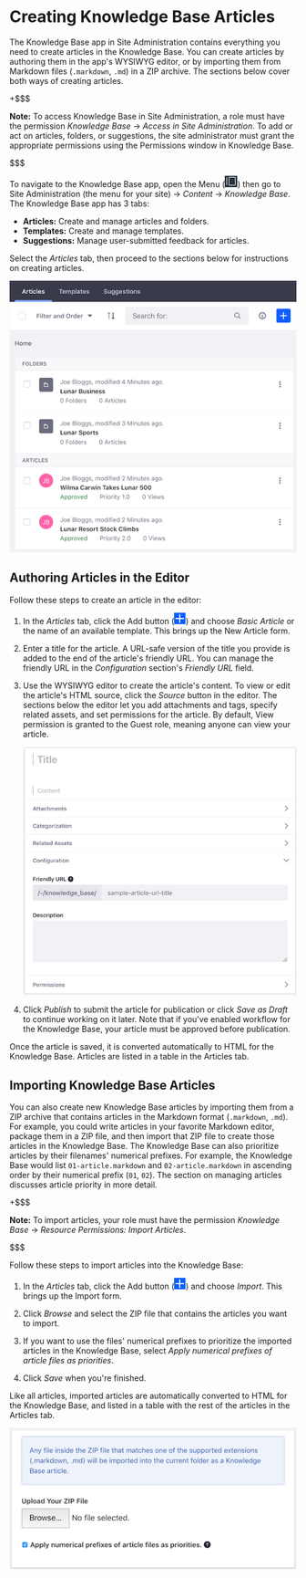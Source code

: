 # Creating Knowledge Base Articles 

The Knowledge Base app in Site Administration contains everything you need to 
create articles in the Knowledge Base. You can create articles by authoring them 
in the app's WYSIWYG editor, or by importing them from Markdown files 
(`.markdown`, `.md`) in a ZIP archive. The sections below cover both ways of 
creating articles. 

+$$$

**Note:** To access Knowledge Base in Site Administration, a role must have the 
permission *Knowledge Base* &rarr; *Access in Site Administration*. To add or 
act on articles, folders, or suggestions, the site administrator must grant the 
appropriate permissions using the Permissions window in Knowledge Base. 

$$$

To navigate to the Knowledge Base app, open the Menu 
(![Menu](../../../../images/icon-menu.png)) then go to Site Administration (the 
menu for your site) &rarr; *Content* &rarr; *Knowledge Base*. The Knowledge Base 
app has 3 tabs: 

-   **Articles:** Create and manage articles and folders. 
-   **Templates:** Create and manage templates. 
-   **Suggestions:** Manage user-submitted feedback for articles. 

Select the *Articles* tab, then proceed to the sections below for instructions 
on creating articles. 

![Figure 1: The Knowledge Base app in Site Administration lets you create Knowledge Base articles.](../../../../images/kb-admin-articles.png)

## Authoring Articles in the Editor

Follow these steps to create an article in the editor: 

1.  In the *Articles* tab, click the Add button 
    (![Add](../../../../images/icon-add.png)) and choose *Basic Article* or the 
    name of an available template. This brings up the New Article form. 

2.  Enter a title for the article. A URL-safe version of the title you provide 
    is added to the end of the article's friendly URL. You can manage the 
    friendly URL in the *Configuration* section's *Friendly URL* field. 

3.  Use the WYSIWYG editor to create the article's content. To view or edit the 
    article's HTML source, click the *Source* button in the editor. The sections 
    below the editor let you add attachments and tags, specify related assets, 
    and set permissions for the article. By default, View permission is granted 
    to the Guest role, meaning anyone can view your article. 

    ![Figure 2: You can create and modify a Knowledge Base article's content using the WYSIWYG editor.](../../../../images/kb-admin-new-article.png)

4.  Click *Publish* to submit the article for publication or click 
    *Save as Draft* to continue working on it later. Note that if you've enabled 
    workflow for the Knowledge Base, your article must be approved before 
    publication. 

Once the article is saved, it is converted automatically to HTML for the 
Knowledge Base. Articles are listed in a table in the Articles tab. 

## Importing Knowledge Base Articles

You can also create new Knowledge Base articles by importing them from a ZIP 
archive that contains articles in the Markdown format (`.markdown`, `.md`). For 
example, you could write articles in your favorite Markdown editor, package them 
in a ZIP file, and then import that ZIP file to create those articles in the 
Knowledge Base. The Knowledge Base can also prioritize articles by their 
filenames' numerical prefixes. For example, the Knowledge Base would list 
`01-article.markdown` and `02-article.markdown` in ascending order by their 
numerical prefix (`01`, `02`). The section on managing articles discusses 
article priority in more detail. 

+$$$

**Note:** To import articles, your role must have the permission 
*Knowledge Base* &rarr; *Resource Permissions: Import Articles*. 

$$$

Follow these steps to import articles into the Knowledge Base: 

1.  In the *Articles* tab, click the Add button 
    (![Add](../../../../images/icon-add.png)) and choose *Import*. This brings 
    up the Import form. 

2.  Click *Browse* and select the ZIP file that contains the articles you want 
    to import. 

3.  If you want to use the files' numerical prefixes to prioritize the imported 
    articles in the Knowledge Base, select 
    *Apply numerical prefixes of article files as priorities*. 

4.  Click *Save* when you're finished. 

Like all articles, imported articles are automatically converted to HTML for the 
Knowledge Base, and listed in a table with the rest of the articles in the 
Articles tab. 

![Figure 3: You can import ZIP files that contain Knowledge Base articles in Markdown format.](../../../../images/kb-admin-import.png)
